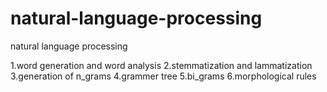 # natural-language-processing
natural language processing


1.word generation and word analysis
2.stemmatization and lammatization
3.generation of n_grams
4.grammer tree
5.bi_grams
6.morphological rules
